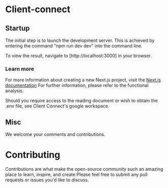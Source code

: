 
# Client-connect

## Startup

The initial step is to launch the development server. This is achieved by entering the command "npm run dev dev" into the command line.

To view the result, navigate to [http://localhost:3000] in your browser.

### Learn more

For more information about creating a new Next.js project, visit the [Next.js documentation](https://nextjs.org/docs/getting-started)
For further information, please refer to the functional analysis.

Should you require access to the reading document or wish to obtain the .env file,
see Client Connect's google workspace.

## Misc

We welcome your comments and contributions.

# Contributing

Contributions are what make the open-source community such an amazing place to learn, inspire, and create
Please feel free to submit any pull requests or issues you'd like to discuss.
